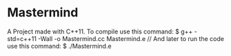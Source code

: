 # Mastermind
A Project made with C++11.
To compile use this command:
$ g++ -std=c++11 -Wall -o Mastermind.cc  Mastermind.e
// And later to run the code use this command:
$ ./Mastermind.e
